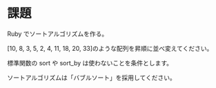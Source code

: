 # 課題

Ruby でソートアルゴリズムを作る。

[10, 8, 3, 5, 2, 4, 11, 18, 20, 33]のような配列を昇順に並べ変えてください。

標準関数の sort や sort_by は使わないことを条件とします。

ソートアルゴリズムは「バブルソート」を採用してください。
